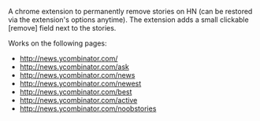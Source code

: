 A chrome extension to permanently remove stories on HN
(can be restored via the extension's options anytime). 
The extension adds a small clickable [remove] field next 
to the stories. 

Works on the following pages:

- http://news.ycombinator.com/
- http://news.ycombinator.com/ask
- http://news.ycombinator.com/news
- http://news.ycombinator.com/newest
- http://news.ycombinator.com/best
- http://news.ycombinator.com/active
- http://news.ycombinator.com/noobstories

